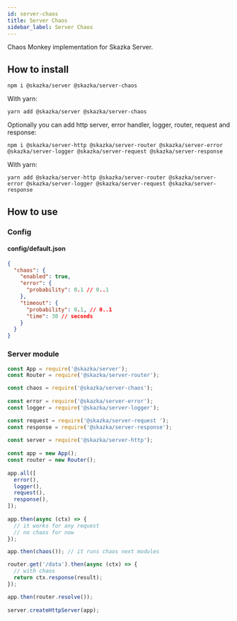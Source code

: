 ```yaml
---
id: server-chaos
title: Server Chaos
sidebar_label: Server Chaos
---
```

Chaos Monkey implementation for Skazka Server.

## How to install

    npm i @skazka/server @skazka/server-chaos
    
With yarn:

    yarn add @skazka/server @skazka/server-chaos
    
Optionally you can add http server, error handler, logger, router, request and response:

    npm i @skazka/server-http @skazka/server-router @skazka/server-error @skazka/server-logger @skazka/server-request @skazka/server-response
      
With yarn:

    yarn add @skazka/server-http @skazka/server-router @skazka/server-error @skazka/server-logger @skazka/server-request @skazka/server-response

## How to use

### Config

#### config/default.json

```json
{
  "chaos": {
    "enabled": true,
    "error": {
      "probability": 0.1 // 0..1
    },
    "timeout": {
      "probability": 0.1, // 0..1
      "time": 30 // seconds
    }
  }
}
```

### Server module

```javascript
const App = require('@skazka/server');
const Router = require('@skazka/server-router');

const chaos = require('@skazka/server-chaos');
        
const error = require('@skazka/server-error');
const logger = require('@skazka/server-logger');

const request = require('@skazka/server-request ');
const response = require('@skazka/server-response');
        
const server = require('@skazka/server-http');
        
const app = new App();
const router = new Router();
        
app.all([
  error(),
  logger(),
  request(),
  response(),
]);
    
app.then(async (ctx) => {
  // it works for any request
  // no chaos for now
});

app.then(chaos()); // it runs chaos next modules

router.get('/data').then(async (ctx) => {
  // with chaos
  return ctx.response(result); 
});

app.then(router.resolve());
        
server.createHttpServer(app);
```
